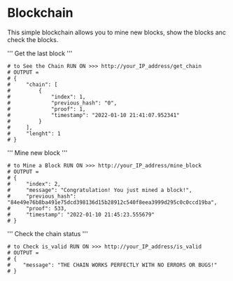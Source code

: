 # Blockchain

This simple blockchain allows you to mine new blocks, show the blocks anc check the blocks.


''' Get the last block '''

    # to See the Chain RUN ON >>> http://your_IP_address/get_chain
    # OUTPUT =
    # {
    #     "chain": [
    #         {
    #             "index": 1,
    #             "previous_hash": "0",
    #             "proof": 1,
    #             "timestamp": "2022-01-10 21:41:07.952341"
    #         }
    #     ],
    #     "lenght": 1
    # }

''' Mine new block '''

    # to Mine a Block RUN ON >>> http://your_IP_address/mine_block
    # OUTPUT =
    # {
    #     "index": 2,
    #     "message": "Congratulation! You just mined a block!",
    #     "previous_hash": "84e49e76b8ba491e75dcd398136d15b28912c540f8eea3999d295c0c0ccd19ba",
    #     "proof": 533,
    #     "timestamp": "2022-01-10 21:45:23.555679"
    # }
    
''' Check the chain status '''

    # to Check is_valid RUN ON >>> http://your_IP_address/is_valid
    # OUTPUT = 
    # {
    #    "message": "THE CHAIN WORKS PERFECTLY WITH NO ERRORS OR BUGS!"
    # }
